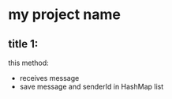 # my project name

## title 1:

this method: <br/>
- receives message<br/>
- save message and senderId in HashMap list

